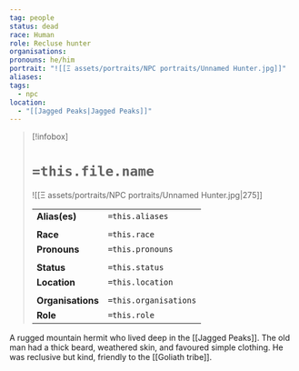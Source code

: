 ```yaml
---
tag: people
status: dead
race: Human
role: Recluse hunter
organisations: 
pronouns: he/him
portrait: "![[Ξ assets/portraits/NPC portraits/Unnamed Hunter.jpg]]"
aliases: 
tags:
  - npc
location:
  - "[[Jagged Peaks|Jagged Peaks]]"
---
```


> [!infobox] 
> 
> # `=this.file.name`
> ![[Ξ assets/portraits/NPC portraits/Unnamed Hunter.jpg|275]]
> 
> | | |
> | --- | --- |
> | **Alias(es)** | `=this.aliases` |
> | | | 
> | **Race** | `=this.race` |
> | **Pronouns** | `=this.pronouns` |
> | | | 
> | **Status** | `=this.status` | 
> | **Location** | `=this.location` |
> | | | 
> | **Organisations** | `=this.organisations` |
> | **Role** | `=this.role` |

A rugged mountain hermit who lived deep in the [[Jagged Peaks]]. The old man had a thick beard, weathered skin, and favoured simple clothing. He was reclusive but kind, friendly to the [[Goliath tribe]].